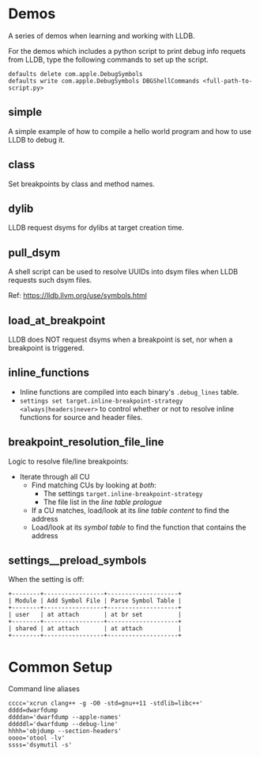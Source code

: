 # Demos
A series of demos when learning and working with LLDB.

For the demos which includes a python script to print debug info requets from LLDB, type the following commands to set up the script.

``````
defaults delete com.apple.DebugSymbols
defaults write com.apple.DebugSymbols DBGShellCommands <full-path-to-script.py>
``````


## simple

A simple example of how to compile a hello world program and how to use LLDB to debug it.


## class

Set breakpoints by class and method names.


## dylib

LLDB request dsyms for dylibs at target creation time.


## pull_dsym

A shell script can be used to resolve UUIDs into dsym files when LLDB requests such dsym files.

Ref: https://lldb.llvm.org/use/symbols.html


## load_at_breakpoint

LLDB does NOT request dsyms when a breakpoint is set, nor when a breakpoint is triggered.


## inline_functions

* Inline functions are compiled into each binary's `.debug_lines` table.
* `settings set target.inline-breakpoint-strategy <always|headers|never>` to control whether or not to resolve inline functions for source and header files.


## breakpoint_resolution_file_line

Logic to resolve file/line breakpoints:
* Iterate through all CU
  * Find matching CUs by looking at *both*:
    * The settings `target.inline-breakpoint-strategy`
    * The file list in the *line table prologue*
  * If a CU matches, load/look at its *line table content* to find the address
  * Load/look at its *symbol table* to find the function that contains the address


## settings__preload_symbols

When the setting is off:
```
+--------+-----------------+--------------------+
| Module | Add Symbol File | Parse Symbol Table |
+--------+-----------------+--------------------+
| user   | at attach       | at br set          |
+--------+-----------------+--------------------+
| shared | at attach       | at attach          |
+--------+-----------------+--------------------+
```

# Common Setup

Command line aliases
```
cccc='xcrun clang++ -g -O0 -std=gnu++11 -stdlib=libc++'
dddd=dwarfdump
ddddan='dwarfdump --apple-names'
dddddl='dwarfdump --debug-line'
hhhh='objdump --section-headers'
oooo='otool -lv'
ssss='dsymutil -s'
```

